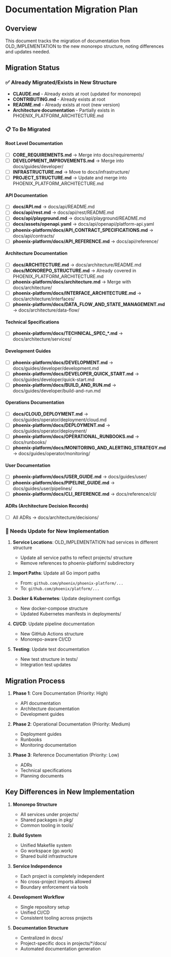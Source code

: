 # Documentation Migration Plan

## Overview
This document tracks the migration of documentation from OLD_IMPLEMENTATION to the new monorepo structure, noting differences and updates needed.

## Migration Status

### ✅ Already Migrated/Exists in New Structure
- **CLAUDE.md** - Already exists at root (updated for monorepo)
- **CONTRIBUTING.md** - Already exists at root
- **README.md** - Already exists at root (new version)
- **Architecture documentation** - Partially exists in PHOENIX_PLATFORM_ARCHITECTURE.md

### 📋 To Be Migrated

#### Root Level Documentation
- [ ] **CORE_REQUIREMENTS.md** → Merge into docs/requirements/
- [ ] **DEVELOPMENT_IMPROVEMENTS.md** → Merge into docs/guides/developer/
- [ ] **INFRASTRUCTURE.md** → Move to docs/infrastructure/
- [ ] **PROJECT_STRUCTURE.md** → Update and merge into PHOENIX_PLATFORM_ARCHITECTURE.md

#### API Documentation
- [ ] **docs/API.md** → docs/api/README.md
- [ ] **docs/api/rest.md** → docs/api/rest/README.md
- [ ] **docs/api/playground.md** → docs/api/playground/README.md
- [ ] **docs/assets/openapi.yaml** → docs/api/openapi/platform-api.yaml
- [ ] **phoenix-platform/docs/API_CONTRACT_SPECIFICATIONS.md** → docs/api/contracts/
- [ ] **phoenix-platform/docs/API_REFERENCE.md** → docs/api/reference/

#### Architecture Documentation
- [ ] **docs/ARCHITECTURE.md** → docs/architecture/README.md
- [ ] **docs/MONOREPO_STRUCTURE.md** → Already covered in PHOENIX_PLATFORM_ARCHITECTURE.md
- [ ] **phoenix-platform/docs/architecture.md** → Merge with docs/architecture/
- [ ] **phoenix-platform/docs/INTERFACE_ARCHITECTURE.md** → docs/architecture/interfaces/
- [ ] **phoenix-platform/docs/DATA_FLOW_AND_STATE_MANAGEMENT.md** → docs/architecture/data-flow/

#### Technical Specifications
- [ ] **phoenix-platform/docs/TECHNICAL_SPEC_*.md** → docs/architecture/services/

#### Development Guides
- [ ] **phoenix-platform/docs/DEVELOPMENT.md** → docs/guides/developer/development.md
- [ ] **phoenix-platform/docs/DEVELOPER_QUICK_START.md** → docs/guides/developer/quick-start.md
- [ ] **phoenix-platform/docs/BUILD_AND_RUN.md** → docs/guides/developer/build-and-run.md

#### Operations Documentation
- [ ] **docs/CLOUD_DEPLOYMENT.md** → docs/guides/operator/deployment/cloud.md
- [ ] **phoenix-platform/docs/DEPLOYMENT.md** → docs/guides/operator/deployment/
- [ ] **phoenix-platform/docs/OPERATIONAL_RUNBOOKS.md** → docs/runbooks/
- [ ] **phoenix-platform/docs/MONITORING_AND_ALERTING_STRATEGY.md** → docs/guides/operator/monitoring/

#### User Documentation
- [ ] **phoenix-platform/docs/USER_GUIDE.md** → docs/guides/user/
- [ ] **phoenix-platform/docs/PIPELINE_GUIDE.md** → docs/guides/user/pipelines/
- [ ] **phoenix-platform/docs/CLI_REFERENCE.md** → docs/reference/cli/

#### ADRs (Architecture Decision Records)
- [ ] All ADRs → docs/architecture/decisions/

### 🔄 Needs Update for New Implementation

1. **Service Locations**: OLD_IMPLEMENTATION had services in different structure
   - Update all service paths to reflect projects/ structure
   - Remove references to phoenix-platform/ subdirectory

2. **Import Paths**: Update all Go import paths
   - From: `github.com/phoenix/phoenix-platform/...`
   - To: `github.com/phoenix/platform/...`

3. **Docker & Kubernetes**: Update deployment configs
   - New docker-compose structure
   - Updated Kubernetes manifests in deployments/

4. **CI/CD**: Update pipeline documentation
   - New GitHub Actions structure
   - Monorepo-aware CI/CD

5. **Testing**: Update test documentation
   - New test structure in tests/
   - Integration test updates

## Migration Process

1. **Phase 1**: Core Documentation (Priority: High)
   - API documentation
   - Architecture documentation
   - Development guides

2. **Phase 2**: Operational Documentation (Priority: Medium)
   - Deployment guides
   - Runbooks
   - Monitoring documentation

3. **Phase 3**: Reference Documentation (Priority: Low)
   - ADRs
   - Technical specifications
   - Planning documents

## Key Differences in New Implementation

1. **Monorepo Structure**
   - All services under projects/
   - Shared packages in pkg/
   - Common tooling in tools/

2. **Build System**
   - Unified Makefile system
   - Go workspace (go.work)
   - Shared build infrastructure

3. **Service Independence**
   - Each project is completely independent
   - No cross-project imports allowed
   - Boundary enforcement via tools

4. **Development Workflow**
   - Single repository setup
   - Unified CI/CD
   - Consistent tooling across projects

5. **Documentation Structure**
   - Centralized in docs/
   - Project-specific docs in projects/*/docs/
   - Automated documentation generation